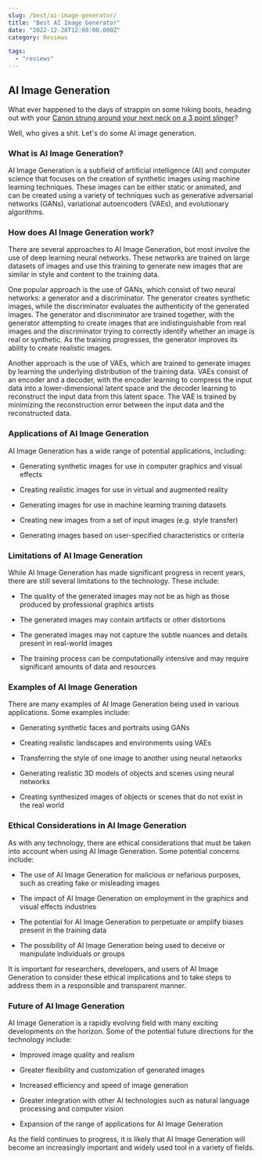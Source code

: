 ```yaml
---
slug: /best/ai-image-generator/
title: "Best AI Image Generator"
date: "2022-12-28T12:00:00.000Z"
category: Reviews

tags: 
  - "reviews"
---
```


## AI Image Generation

What ever happened to the days of strappin on some hiking boots, heading out with your [Canon strung around your next neck on a 3 point slinger](https://devinschumacher.com/shop/3-point-slinger-for-camera/)?

Well, who gives a shit. Let's do some AI image generation.

### What is AI Image Generation?

AI Image Generation is a subfield of artificial intelligence (AI) and computer science that focuses on the creation of synthetic images using machine learning techniques. These images can be either static or animated, and can be created using a variety of techniques such as generative adversarial networks (GANs), variational autoencoders (VAEs), and evolutionary algorithms.

### How does AI Image Generation work?

There are several approaches to AI Image Generation, but most involve the use of deep learning neural networks. These networks are trained on large datasets of images and use this training to generate new images that are similar in style and content to the training data.

One popular approach is the use of GANs, which consist of two neural networks: a generator and a discriminator. The generator creates synthetic images, while the discriminator evaluates the authenticity of the generated images. The generator and discriminator are trained together, with the generator attempting to create images that are indistinguishable from real images and the discriminator trying to correctly identify whether an image is real or synthetic. As the training progresses, the generator improves its ability to create realistic images.

Another approach is the use of VAEs, which are trained to generate images by learning the underlying distribution of the training data. VAEs consist of an encoder and a decoder, with the encoder learning to compress the input data into a lower-dimensional latent space and the decoder learning to reconstruct the input data from this latent space. The VAE is trained by minimizing the reconstruction error between the input data and the reconstructed data.

### Applications of AI Image Generation

AI Image Generation has a wide range of potential applications, including:

- Generating synthetic images for use in computer graphics and visual effects

- Creating realistic images for use in virtual and augmented reality

- Generating images for use in machine learning training datasets

- Creating new images from a set of input images (e.g. style transfer)

- Generating images based on user-specified characteristics or criteria

### Limitations of AI Image Generation

While AI Image Generation has made significant progress in recent years, there are still several limitations to the technology. These include:

- The quality of the generated images may not be as high as those produced by professional graphics artists

- The generated images may contain artifacts or other distortions

- The generated images may not capture the subtle nuances and details present in real-world images

- The training process can be computationally intensive and may require significant amounts of data and resources

### Examples of AI Image Generation

There are many examples of AI Image Generation being used in various applications. Some examples include:

- Generating synthetic faces and portraits using GANs

- Creating realistic landscapes and environments using VAEs

- Transferring the style of one image to another using neural networks

- Generating realistic 3D models of objects and scenes using neural networks

- Creating synthesized images of objects or scenes that do not exist in the real world

### Ethical Considerations in AI Image Generation

As with any technology, there are ethical considerations that must be taken into account when using AI Image Generation. Some potential concerns include:

- The use of AI Image Generation for malicious or nefarious purposes, such as creating fake or misleading images

- The impact of AI Image Generation on employment in the graphics and visual effects industries

- The potential for AI Image Generation to perpetuate or amplify biases present in the training data

- The possibility of AI Image Generation being used to deceive or manipulate individuals or groups

It is important for researchers, developers, and users of AI Image Generation to consider these ethical implications and to take steps to address them in a responsible and transparent manner.

### Future of AI Image Generation

AI Image Generation is a rapidly evolving field with many exciting developments on the horizon. Some of the potential future directions for the technology include:

- Improved image quality and realism

- Greater flexibility and customization of generated images

- Increased efficiency and speed of image generation

- Greater integration with other AI technologies such as natural language processing and computer vision

- Expansion of the range of applications for AI Image Generation

As the field continues to progress, it is likely that AI Image Generation will become an increasingly important and widely used tool in a variety of fields.
